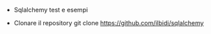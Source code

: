 * Sqlalchemy
test e esempi

* Clonare il repository
git clone https://github.com/ilbidi/sqlalchemy

